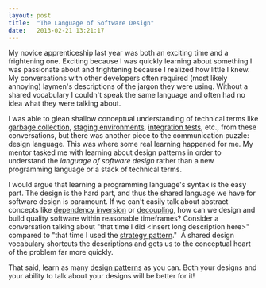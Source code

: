 ```yaml
---
layout: post
title:  "The Language of Software Design"
date:   2013-02-21 13:21:17
---
```


My novice apprenticeship last year was both an exciting time and a frightening one. Exciting because I was quickly learning about something I was passionate about and frightening because I realized how little I knew. My conversations with other developers often required (most likely annoying) laymen's descriptions of the jargon they were using. Without a shared vocabulary I couldn't speak the same language and often had no idea what they were talking about.

I was able to glean shallow conceptual understanding of technical terms like <a href="http://en.wikipedia.org/wiki/Garbage_collection_(computer_science)">garbage collection</a>, <a href="http://en.wikipedia.org/wiki/Staging_site">staging environments</a>, <a href="http://en.wikipedia.org/wiki/Integration_testing">integration tests</a>, etc., from these conversations, but there was another piece to the communication puzzle: design language. This was where some real learning happened for me. My mentor tasked me with learning about design patterns in order to understand the <em>language of software design</em> rather than a new programming language or a stack of technical terms.

I would argue that learning a programming language's syntax is the easy part. The design is the hard part, and thus the shared language we have for software design is paramount. If we can't easily talk about abstract concepts like <a href="http://en.wikipedia.org/wiki/Dependency_inversion_principle">dependency inversion</a> or <a href="http://en.wikipedia.org/wiki/Coupling_(computer_programming)">decoupling</a>, how can we design and build quality software within reasonable timeframes? Consider a conversation talking about "that time I did &lt;insert long description here&gt;" compared to "that time I used the <a href="http://en.wikipedia.org/wiki/Strategy_pattern">strategy pattern</a>."  A shared design vocabulary shortcuts the descriptions and gets us to the conceptual heart of the problem far more quickly.

That said, learn as many <a href="http://en.wikipedia.org/wiki/Software_design_pattern">design patterns</a> as you can. Both your designs and your ability to talk about your designs will be better for it!
